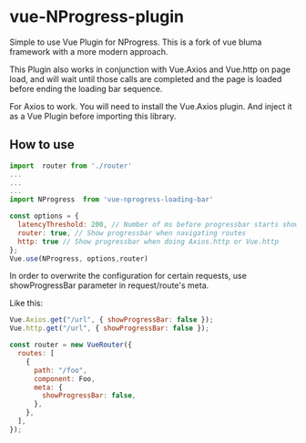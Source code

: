 # vue-NProgress-plugin

Simple to use Vue Plugin for NProgress. This is a fork of vue bluma framework with a more modern approach.

This Plugin also works in conjunction with Vue.Axios and Vue.http on page load, and will wait until those calls are
completed and the page is loaded before ending the loading bar sequence.

For Axios to work. You will need to install the Vue.Axios plugin. And inject it as a Vue Plugin before importing this library.

## How to use

```js
import  router from './router'
...
...
...
import NProgress  from 'vue-nprogress-loading-bar'

const options = {
  latencyThreshold: 200, // Number of ms before progressbar starts showing
  router: true, // Show progressbar when navigating routes
  http: true // Show progressbar when doing Axios.http or Vue.http
};
Vue.use(NProgress, options,router)
```

In order to overwrite the configuration for certain requests, use showProgressBar parameter in request/route's meta.

Like this:

```js
Vue.Axios.get("/url", { showProgressBar: false });
Vue.http.get("/url", { showProgressBar: false });
```

```js
const router = new VueRouter({
  routes: [
    {
      path: "/foo",
      component: Foo,
      meta: {
        showProgressBar: false,
      },
    },
  ],
});
```
